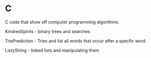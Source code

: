 # C
C code that show off computer programming algorithms.

KindredSpirits - binary trees and searches

TriePrediction - Tries and list all words that occur after a specfic word.

ListyString -  linked lists and manipulating them 
